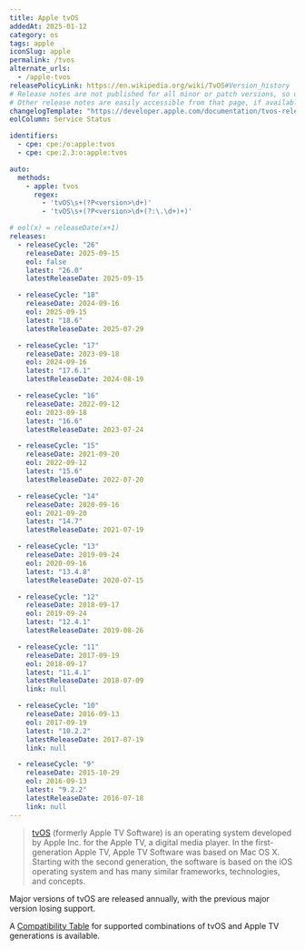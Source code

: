 ```yaml
---
title: Apple tvOS
addedAt: 2025-01-12
category: os
tags: apple
iconSlug: apple
permalink: /tvos
alternate_urls:
  - /apple-tvos
releasePolicyLink: https://en.wikipedia.org/wiki/TvOS#Version_history
# Release notes are not published for all minor or patch versions, so using only the major version.
# Other release notes are easily accessible from that page, if available.
changelogTemplate: "https://developer.apple.com/documentation/tvos-release-notes/tvos-__RELEASE_CYCLE__-release-notes"
eolColumn: Service Status

identifiers:
  - cpe: cpe:/o:apple:tvos
  - cpe: cpe:2.3:o:apple:tvos

auto:
  methods:
    - apple: tvos
      regex:
        - 'tvOS\s+(?P<version>\d+)'
        - 'tvOS\s+(?P<version>\d+(?:\.\d+)+)'

# eol(x) = releaseDate(x+1)
releases:
  - releaseCycle: "26"
    releaseDate: 2025-09-15
    eol: false
    latest: "26.0"
    latestReleaseDate: 2025-09-15

  - releaseCycle: "18"
    releaseDate: 2024-09-16
    eol: 2025-09-15
    latest: "18.6"
    latestReleaseDate: 2025-07-29

  - releaseCycle: "17"
    releaseDate: 2023-09-18
    eol: 2024-09-16
    latest: "17.6.1"
    latestReleaseDate: 2024-08-19

  - releaseCycle: "16"
    releaseDate: 2022-09-12
    eol: 2023-09-18
    latest: "16.6"
    latestReleaseDate: 2023-07-24

  - releaseCycle: "15"
    releaseDate: 2021-09-20
    eol: 2022-09-12
    latest: "15.6"
    latestReleaseDate: 2022-07-20

  - releaseCycle: "14"
    releaseDate: 2020-09-16
    eol: 2021-09-20
    latest: "14.7"
    latestReleaseDate: 2021-07-19

  - releaseCycle: "13"
    releaseDate: 2019-09-24
    eol: 2020-09-16
    latest: "13.4.8"
    latestReleaseDate: 2020-07-15

  - releaseCycle: "12"
    releaseDate: 2018-09-17
    eol: 2019-09-24
    latest: "12.4.1"
    latestReleaseDate: 2019-08-26

  - releaseCycle: "11"
    releaseDate: 2017-09-19
    eol: 2018-09-17
    latest: "11.4.1"
    latestReleaseDate: 2018-07-09
    link: null

  - releaseCycle: "10"
    releaseDate: 2016-09-13
    eol: 2017-09-19
    latest: "10.2.2"
    latestReleaseDate: 2017-07-19
    link: null

  - releaseCycle: "9"
    releaseDate: 2015-10-29
    eol: 2016-09-13
    latest: "9.2.2"
    latestReleaseDate: 2016-07-18
    link: null
---
```


> [tvOS](https://developer.apple.com/tvos/) (formerly Apple TV Software) is an operating system
> developed by Apple Inc. for the Apple TV, a digital media player. In the first-generation Apple
> TV, Apple TV Software was based on Mac OS X. Starting with the second generation, the software is
> based on the iOS operating system and has many similar frameworks, technologies, and concepts.

Major versions of tvOS are released annually, with the previous major version losing support.

A [Compatibility Table](https://en.wikipedia.org/wiki/TvOS#Supported_OS_releases) for supported
combinations of tvOS and Apple TV generations is available.
